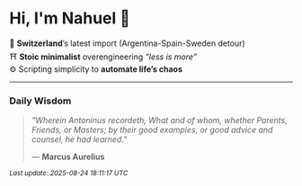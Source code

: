 # Hi, I'm Nahuel :tiger:

📍 **Switzerland**’s latest import (Argentina-Spain-Sweden detour)  
⛩️ **Stoic minimalist** overengineering *“less is more”*  
⚙️ Scripting simplicity to **automate life’s chaos**

---

### Daily Wisdom
> _"Wherein Antoninus recordeth, What and of whom, whether Parents, Friends, or Masters; by their good examples, or good advice and counsel, he had learned."_  
>
> — **Marcus Aurelius**

<sub>*Last update: 2025-08-24 18:11:17 UTC*</sub>

